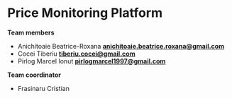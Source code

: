 # Price Monitoring Platform

**Team members**

* Anichitoaie Beatrice-Roxana    **anichitoaie.beatrice.roxana@gmail.com**
* Cocei Tiberiu                  **tiberiu.cocei@gmail.com**
* Pirlog Marcel Ionut            **pirlogmarcel1997@gmail.com**

**Team coordinator**
* Frasinaru Cristian
